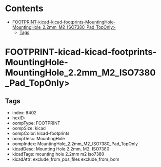 



Contents
========

* [FOOTPRINT-kicad-kicad-footprints-MountingHole-MountingHole_2.2mm_M2_ISO7380_Pad_TopOnly>](#footprint-kicad-kicad-footprints-mountinghole-mountinghole_22mm_m2_iso7380_pad_toponly)
	* [Tags](#tags)

# FOOTPRINT-kicad-kicad-footprints-MountingHole-MountingHole_2.2mm_M2_ISO7380_Pad_TopOnly>

## Tags

- index: 8402
- hexID: 
- oompType: FOOTPRINT
- oompSize: kicad
- oompColor: kicad-footprints
- oompDesc: MountingHole
- oompIndex: MountingHole_2.2mm_M2_ISO7380_Pad_TopOnly
- kicadDesc: Mounting Hole 2.2mm, M2, ISO7380
- kicadTags: mounting hole 2.2mm m2 iso7380
- kicadAttr: exclude_from_pos_files exclude_from_bom
